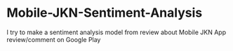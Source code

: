 # Mobile-JKN-Sentiment-Analysis
I try to make a sentiment analysis model from review about Mobile JKN App review/comment on Google Play
